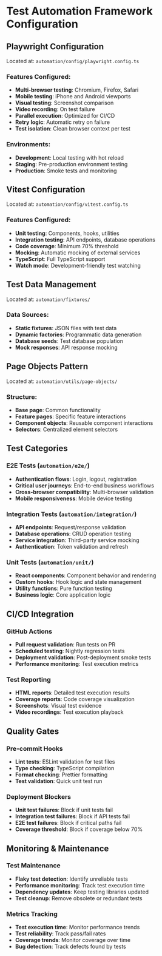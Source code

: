 # Test Automation Framework Configuration

## Playwright Configuration
Located at: `automation/config/playwright.config.ts`

### Features Configured:
- **Multi-browser testing**: Chromium, Firefox, Safari
- **Mobile testing**: iPhone and Android viewports  
- **Visual testing**: Screenshot comparison
- **Video recording**: On test failure
- **Parallel execution**: Optimized for CI/CD
- **Retry logic**: Automatic retry on failure
- **Test isolation**: Clean browser context per test

### Environments:
- **Development**: Local testing with hot reload
- **Staging**: Pre-production environment testing
- **Production**: Smoke tests and monitoring

## Vitest Configuration  
Located at: `automation/config/vitest.config.ts`

### Features Configured:
- **Unit testing**: Components, hooks, utilities
- **Integration testing**: API endpoints, database operations
- **Code coverage**: Minimum 70% threshold
- **Mocking**: Automatic mocking of external services
- **TypeScript**: Full TypeScript support
- **Watch mode**: Development-friendly test watching

## Test Data Management
Located at: `automation/fixtures/`

### Data Sources:
- **Static fixtures**: JSON files with test data
- **Dynamic factories**: Programmatic data generation
- **Database seeds**: Test database population
- **Mock responses**: API response mocking

## Page Objects Pattern
Located at: `automation/utils/page-objects/`

### Structure:
- **Base page**: Common functionality
- **Feature pages**: Specific feature interactions
- **Component objects**: Reusable component interactions
- **Selectors**: Centralized element selectors

## Test Categories

### E2E Tests (`automation/e2e/`)
- **Authentication flows**: Login, logout, registration
- **Critical user journeys**: End-to-end business workflows
- **Cross-browser compatibility**: Multi-browser validation
- **Mobile responsiveness**: Mobile device testing

### Integration Tests (`automation/integration/`)
- **API endpoints**: Request/response validation
- **Database operations**: CRUD operation testing
- **Service integration**: Third-party service mocking
- **Authentication**: Token validation and refresh

### Unit Tests (`automation/unit/`)
- **React components**: Component behavior and rendering
- **Custom hooks**: Hook logic and state management
- **Utility functions**: Pure function testing
- **Business logic**: Core application logic

## CI/CD Integration

### GitHub Actions
- **Pull request validation**: Run tests on PR
- **Scheduled testing**: Nightly regression tests
- **Deployment validation**: Post-deployment smoke tests
- **Performance monitoring**: Test execution metrics

### Test Reporting
- **HTML reports**: Detailed test execution results
- **Coverage reports**: Code coverage visualization
- **Screenshots**: Visual test evidence
- **Video recordings**: Test execution playback

## Quality Gates

### Pre-commit Hooks
- **Lint tests**: ESLint validation for test files
- **Type checking**: TypeScript compilation
- **Format checking**: Prettier formatting
- **Test validation**: Quick unit test run

### Deployment Blockers
- **Unit test failures**: Block if unit tests fail
- **Integration test failures**: Block if API tests fail
- **E2E test failures**: Block if critical paths fail
- **Coverage threshold**: Block if coverage below 70%

## Monitoring & Maintenance

### Test Maintenance
- **Flaky test detection**: Identify unreliable tests
- **Performance monitoring**: Track test execution time
- **Dependency updates**: Keep testing libraries updated
- **Test cleanup**: Remove obsolete or redundant tests

### Metrics Tracking
- **Test execution time**: Monitor performance trends
- **Test reliability**: Track pass/fail rates
- **Coverage trends**: Monitor coverage over time
- **Bug detection**: Track defects found by tests
